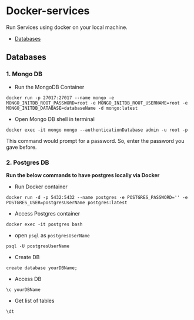 # Docker-services

Run Services using docker on your local machine.
- [Databases](#Databases)


## Databases

### 1. Mongo DB
* Run the MongoDB Container
```
docker run -p 27017:27017 --name mongo -e MONGO_INITDB_ROOT_PASSWORD=root -e MONGO_INITDB_ROOT_USERNAME=root -e MONGO_INITDB_DATABASE=databaseName -d mongo:latest
```
* Open Mongo DB shell in terminal
```
docker exec -it mongo mongo --authenticationDatabase admin -u root -p
```
This command would prompt for a password. So, enter the password you gave before.
### 2. Postgres DB
**Run the below commands to have postgres locally via Docker**
* Run Docker container
```
docker run -d -p 5432:5432 --name postgres -e POSTGRES_PASSWORD='' -e POSTGRES_USER=postgresUserName postgres:latest
```
* Access Postgres container
```
docker exec -it postgres bash
```
* open `psql` as `postgresUserName`
```
psql -U postgresUserName
```
* Create DB
```
create database yourDBName;
```
* Access DB
```
\c yourDBName
```
* Get list of tables
```
\dt
```
